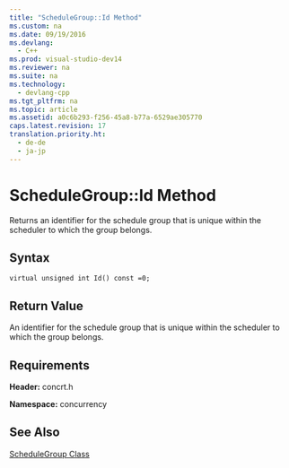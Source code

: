 ```yaml
---
title: "ScheduleGroup::Id Method"
ms.custom: na
ms.date: 09/19/2016
ms.devlang: 
  - C++
ms.prod: visual-studio-dev14
ms.reviewer: na
ms.suite: na
ms.technology: 
  - devlang-cpp
ms.tgt_pltfrm: na
ms.topic: article
ms.assetid: a0c6b293-f256-45a8-b77a-6529ae305770
caps.latest.revision: 17
translation.priority.ht: 
  - de-de
  - ja-jp
---
```

# ScheduleGroup::Id Method
Returns an identifier for the schedule group that is unique within the scheduler to which the group belongs.  
  
## Syntax  
  
```  
virtual unsigned int Id() const =0;  
```  
  
## Return Value  
 An identifier for the schedule group that is unique within the scheduler to which the group belongs.  
  
## Requirements  
 **Header:** concrt.h  
  
 **Namespace:** concurrency  
  
## See Also  
 [ScheduleGroup Class](../vs140/ScheduleGroup-Class.md)
